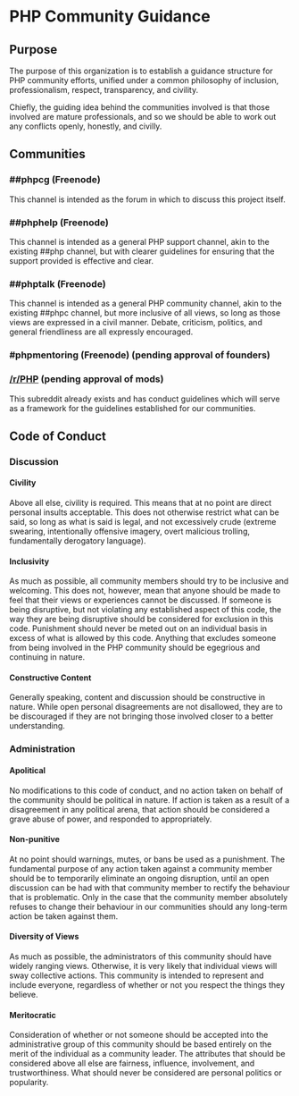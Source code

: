 # PHP Community Guidance

## Purpose

The purpose of this organization is to establish a guidance structure for
PHP community efforts, unified under a common philosophy of inclusion,
professionalism, respect, transparency, and civility.

Chiefly, the guiding idea behind the communities involved is that those
involved are mature professionals, and so we should be able to work out any
conflicts openly, honestly, and civilly.

## Communities

### \#\#phpcg (Freenode)

This channel is intended as the forum in which to discuss this project itself.

### \#\#phphelp (Freenode)

This channel is intended as a general PHP support channel, akin to the existing
\#\#php channel, but with clearer guidelines for ensuring that the support
provided is effective and clear.

### \#\#phptalk (Freenode)

This channel is intended as a general PHP community channel, akin to the
existing \#\#phpc channel, but more inclusive of all views, so long as those
views are expressed in a civil manner. Debate, criticism, politics, and general
friendliness are all expressly encouraged.

### \#phpmentoring (Freenode) (pending approval of founders)

### [/r/PHP](https://reddit.com/r/PHP) (pending approval of mods)

This subreddit already exists and has conduct guidelines which will serve as
a framework for the guidelines established for our communities.

## Code of Conduct

### Discussion

#### Civility

Above all else, civility is required. This means that at no point are direct
personal insults acceptable. This does not otherwise restrict what can be said,
so long as what is said is legal, and not excessively crude (extreme swearing,
intentionally offensive imagery, overt malicious trolling,
fundamentally derogatory language).

#### Inclusivity

As much as possible, all community members should try to be inclusive and
welcoming. This does not, however, mean that anyone should be made to feel that
their views or experiences cannot be discussed. If someone is being disruptive,
but not violating any established aspect of this code, the way they are being
disruptive should be considered for exclusion in this code. Punishment should
never be meted out on an individual basis in excess of what is allowed by this
code. Anything that excludes someone from being involved in the PHP community
should be egegrious and continuing in nature.

#### Constructive Content

Generally speaking, content and discussion should be constructive in nature.
While open personal disagreements are not disallowed, they are to be discouraged
if they are not bringing those involved closer to a better understanding.

### Administration

#### Apolitical

No modifications to this code of conduct, and no action taken on behalf of the
community should be political in nature. If action is taken as a result of a
disagreement in any political arena, that action should be considered a grave
abuse of power, and responded to appropriately.

#### Non-punitive

At no point should warnings, mutes, or bans be used as a punishment. The
fundamental purpose of any action taken against a community member should be
to temporarily eliminate an ongoing disruption, until an open discussion can
be had with that community member to rectify the behaviour that is problematic.
Only in the case that the community member absolutely refuses to change their
behaviour in our communities should any long-term action be taken against them.

#### Diversity of Views

As much as possible, the administrators of this community should have widely
ranging views. Otherwise, it is very likely that individual views will
sway collective actions. This community is intended to represent and include
everyone, regardless of whether or not you respect the things they believe.

#### Meritocratic

Consideration of whether or not someone should be accepted into the
administrative group of this community should be based entirely on the merit of
the individual as a community leader. The attributes that should be considered
above all else are fairness, influence, involvement, and trustworthiness. What
should never be considered are personal politics or popularity.
